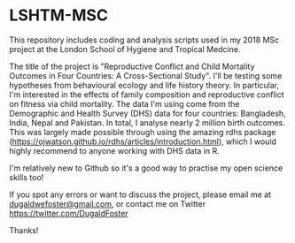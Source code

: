 # LSHTM-MSC

This repository includes coding and analysis scripts used in my 2018 MSc project at the London School of Hygiene and Tropical Medcine.

The title of the project is "Reproductive Conflict and Child Mortality Outcomes in Four Countries: A Cross-Sectional Study". I'll be testing some hypotheses from behavioural ecology and life history theory. In particular, I'm interested in the effects of family composition and reproductive conflict on fitness via child mortality. The data I'm using come from the Demographic and Health Survey (DHS) data for four countries: Bangladesh, India, Nepal and Pakistan. In total, I analyse nearly 2 million birth outcomes. This was largely made possible through using the amazing rdhs package (https://ojwatson.github.io/rdhs/articles/introduction.html), which I would highly recommend to anyone working with DHS data in R.

I'm relatively new to Github so it's a good way to practise my open science skills too!

If you spot any errors or want to discuss the project, please email me at dugaldwefoster@gmail.com, or contact me on Twitter https://twitter.com/DugaldFoster

Thanks!
